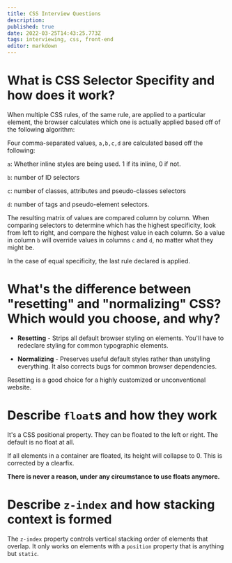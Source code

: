 ```yaml
---
title: CSS Interview Questions
description: 
published: true
date: 2022-03-25T14:43:25.773Z
tags: interviewing, css, front-end
editor: markdown
---
```


# What is CSS Selector Specifity and how does it work?
When multiple CSS rules, of the same rule, are applied to a particular element, the browser calculates which one is actually applied based off of the following algorithm:

Four comma-separated values, `a,b,c,d` are calculated based off the following:

`a`: Whether inline styles are being used. 1 if its inline, 0 if not.

`b`: number of ID selectors

`c`: number of classes, attributes and pseudo-classes selectors

`d`: number of tags and pseudo-element selectors.

The resulting matrix of values are compared column by column. When comparing selectors to determine which has the highest specificity, look from left to right, and compare the highest value in each column. So a value in column `b` will override values in columns `c` and `d`, no matter what they might be. 

In the case of equal specificity, the last rule declared is applied. 

# What's the difference between "resetting" and "normalizing" CSS? Which would you choose, and why?

- **Resetting** - Strips all default browser styling on elements. You'll have to redeclare styling for common typographic elements.

- **Normalizing** - Preserves useful default styles rather than unstyling everything. It also corrects bugs for common browser dependencies.

Resetting is a good choice for a highly customized or unconventional website.

# Describe `float`s and how they work
It's a CSS positional property. They can be floated to the left or right. The default is no float at all.
 
If all elements in a container are floated, its height will collapse to 0. This is corrected by a clearfix. 

**There is never a reason, under any circumstance to use floats anymore.**

# Describe `z-index` and how stacking context is formed
The `z-index` property controls vertical stacking order of elements that overlap. It only works on elements with a `position` property that is anything but `static`. 